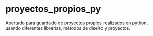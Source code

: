 # proyectos_propios_py
Apartado para guardado de proyectos propios realizados en python, usando diferentes librerías, métodos de diseño y proyectos.
